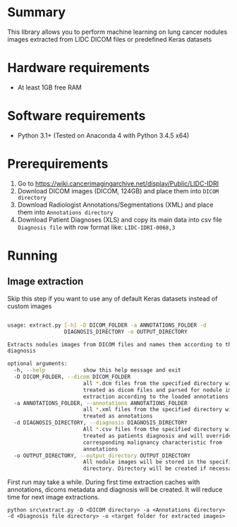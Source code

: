 # Summary

This library allows you to perform machine learning on lung cancer nodules images extracted from LIDC DICOM files or predefined Keras datasets

# Hardware requirements

* At least 1GB free RAM 

# Software requirements

* Python 3.1+ (Tested on Anaconda 4 with Python 3.4.5 x64)

# Prerequirements

1. Go to https://wiki.cancerimagingarchive.net/display/Public/LIDC-IDRI
2. Download DICOM images (DICOM, 124GB) and place them into `DICOM directory`
3. Download Radiologist Annotations/Segmentations (XML) and place them into `Annotations directory`
4. Download Patient Diagnoses (XLS) and copy its main data into csv file `Diagnosis file` with row format like: `LIDC-IDRI-0068,3`

# Running

## Image extraction

Skip this step if you want to use any of default Keras datasets instead of custom images

```bash

usage: extract.py [-h] -D DICOM_FOLDER -a ANNOTATIONS_FOLDER -d
                  DIAGNOSIS_DIRECTORY -o OUTPUT_DIRECTORY

Extracts nodules images from DICOM files and names them according to the
diagnosis

optional arguments:
  -h, --help            show this help message and exit
  -D DICOM_FOLDER, --dicom DICOM_FOLDER
                        all *.dcm files from the specified directory will be
                        treated as dicom files and parsed for nodule images
                        extraction according to the loaded annotations
  -a ANNOTATIONS_FOLDER, --annotations ANNOTATIONS_FOLDER
                        all *.xml files from the specified directory will be
                        treated as annotations
  -d DIAGNOSIS_DIRECTORY, --diagnosis DIAGNOSIS_DIRECTORY
                        All *.csv files from the specified directory will be
                        treated as patients diagnosis and will override
                        corresponding malignancy characteristic from
                        annotations
  -o OUTPUT_DIRECTORY, --output_directory OUTPUT_DIRECTORY
                        All nodule images will be stored in the specified
                        directory. Directory will be created if necessary
```

First run may take a while. During first time extraction caches with annotations, dicoms metadata and diagnosis will be created. It will reduce time for next image extractions. 


```
python src\extract.py -D <DICOM directory> -a <Annotations directory> -d <Diagnosis file directory> -o <target folder for extracted images>
```


